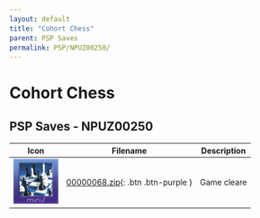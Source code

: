 ```yaml
---
layout: default
title: "Cohort Chess"
parent: PSP Saves
permalink: PSP/NPUZ00250/
---
```

# Cohort Chess

## PSP Saves - NPUZ00250

| Icon | Filename | Description |
|------|----------|-------------|
| ![Cohort Chess](ICON0.PNG) | [00000068.zip](00000068.zip){: .btn .btn-purple } | Game cleare |
